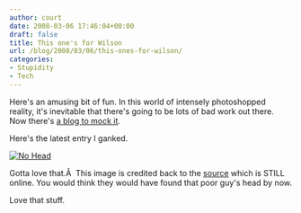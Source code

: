 ```yaml
---
author: court
date: 2008-03-06 17:46:04+00:00
draft: false
title: This one's for Wilson
url: /blog/2008/03/06/this-ones-for-wilson/
categories:
- Stupidity
- Tech
---
```


Here's an amusing bit of fun.  In this world of intensely photoshopped reality, it's inevitable that there's going to be lots of bad work out there.  Now there's [a blog to mock it](http://photoshopdisasters.blogspot.com/).

Here's the latest entry I ganked.

[![No Head](http://www.vallentyne.com/blog/wp-content/uploads/2008/03/p1_mitchell.jpg)
](http://www.vallentyne.com/blog/wp-content/uploads/2008/03/p1_mitchell.jpg)

Gotta love that.Â  This image is credited back to the [source](http://sportsillustrated.cnn.com/2008/writers/the_bonus/02/20/dunking0225/2.html) which is STILL online. You would think they would have found that poor guy's head by now.

Love that stuff.
